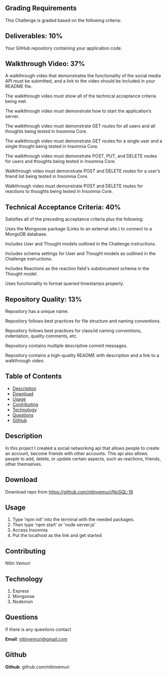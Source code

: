 ## Grading Requirements
This Challenge is graded based on the following criteria:

## Deliverables: 10%

Your GitHub repository containing your application code.


## Walkthrough Video: 37%


A walkthrough video that demonstrates the functionality of the social media API must be submitted, and a link to the video should be included in your README file.

The walkthrough video must show all of the technical acceptance criteria being met.

The walkthrough video must demonstrate how to start the application’s server.

The walkthrough video must demonstrate GET routes for all users and all thoughts being tested in Insomnia Core.

The walkthrough video must demonstrate GET routes for a single user and a single thought being tested in Insomnia Core.

The walkthrough video must demonstrate POST, PUT, and DELETE routes for users and thoughts being tested in Insomnia Core.

Walkthrough video must demonstrate POST and DELETE routes for a user’s friend list being tested in Insomnia Core.

Walkthrough video must demonstrate POST and DELETE routes for reactions to thoughts being tested in Insomnia Core.

## Technical Acceptance Criteria: 40%


Satisfies all of the preceding acceptance criteria plus the following:

Uses the Mongoose package (Links to an external site.) to connect to a MongoDB database.

Includes User and Thought models outlined in the Challenge instructions.

Includes schema settings for User and Thought models as outlined in the Challenge instructions.

Includes Reactions as the reaction field's subdocument schema in the Thought model.

Uses functionality to format queried timestamps properly.

## Repository Quality: 13%


Repository has a unique name.

Repository follows best practices for file structure and naming conventions.

Repository follows best practices for class/id naming conventions, indentation, quality comments, etc.

Repository contains multiple descriptive commit messages.

Repository contains a high-quality README with description and a link to a walkthrough video.



  ## Table of Contents
  * [Description](#Description)
  * [Download](#Download)
  * [Usage](#Usage)
  * [Contributing](#Contributing)
  * [Technology](#Techology)
  * [Questions](#Questions)
  * [GitHub](#Github)


## Description

In this project I created a social networking api that allows people to create an account, become friends with other accounts. This api also allows people to add, delete, or update certain aspects, such as reactions, friends, other themselves.


## Download

Download repo from https://github.com/nitinvemuri/NoSQL-18

## Usage

 1. Type 'npm init' into the terminal with the needed packages. 
 2. Then type 'npm start' or 'node server.js'
 3. Access Insomnia 
 4. Put the localhost as the link and get started

## Contributing

Nitin Vemuri

## Technology

1. Express
2. Mongoose
3. Nodemon

## Questions

If there is any questions contact 

**Email**: nitinvemuri@gmail.com

## Github

**Github**: github.com/nitinvemuri

